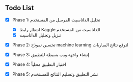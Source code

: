 ## Todo List

- [x] Phase 1: تحليل الداتاسيت المرسل من المستخدم
  - [x] انتظار رابط Kaggle للداتاسيت من المستخدم
  - [x] تنزيل وتحليل الداتاسيت
- [x] Phase 2: تحسين نموذج machine learning لتوقع نتائج المباريات
- [x] Phase 3: إنشاء واجهة ويب بسيطة للتطبيق
- [x] Phase 4: اختبار التطبيق محلياً
- [x] Phase 5: نشر التطبيق وتسليم النتائج للمستخدم

